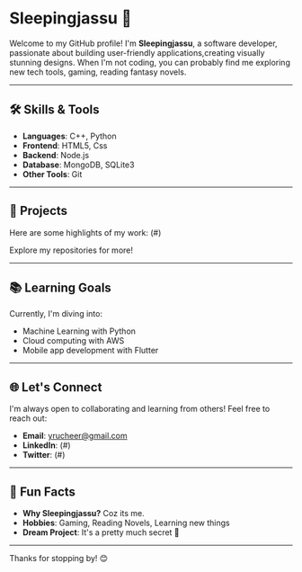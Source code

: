 # Sleepingjassu 🌙

Welcome to my GitHub profile! I'm **Sleepingjassu**, a software developer, passionate about building user-friendly applications,creating visually stunning designs. When I'm not coding, you can probably find me exploring new tech tools, gaming, reading fantasy novels.

---

## 🛠️ Skills & Tools
- **Languages**: C++, Python
- **Frontend**: HTML5, Css
- **Backend**: Node.js
- **Database**: MongoDB, SQLite3
- **Other Tools**: Git

---

## 🌟 Projects
Here are some highlights of my work:
(#)

Explore my repositories for more!

---

## 📚 Learning Goals
Currently, I'm diving into:
- Machine Learning with Python
- Cloud computing with AWS
- Mobile app development with Flutter

---

## 🌐 Let's Connect
I'm always open to collaborating and learning from others! Feel free to reach out:
- **Email**: yrucheer@gmail.com
- **LinkedIn**: (#)
- **Twitter**: (#)

---

## 📄 Fun Facts
- **Why Sleepingjassu?** Coz its me.
- **Hobbies**: Gaming, Reading Novels, Learning new things
- **Dream Project**: It's a pretty much secret 🤫

---

Thanks for stopping by! 😊
